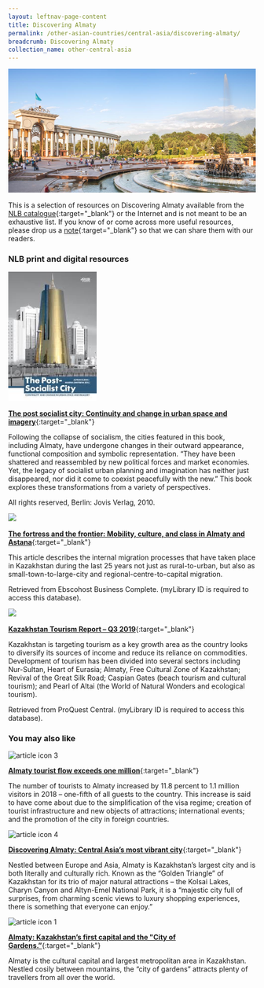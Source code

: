 ```yaml
---
layout: leftnav-page-content
title: Discovering Almaty
permalink: /other-asian-countries/central-asia/discovering-almaty/
breadcrumb: Discovering Almaty
collection_name: other-central-asia
---
```


<img src="\images\central-asia\almaty-guide.jpg" alt="Almaty guide banner" style="width:800px;" />

This is a selection of resources on Discovering Almaty available from the [NLB catalogue](http://catalogue.nlb.gov.sg/){:target="_blank"} or the Internet and is not meant to be an exhaustive list. If you know of or come across more useful resources, please drop us a [note](mailto:ref@nlb.gov.sg){:target="_blank"} so that we can share them with our readers. 

### **NLB print and digital resources**

<img src="/images/book-covers/The post socialist city - Continuity and change in urban space and imagery.jpg" style="width:180px;" />

[**The post socialist city: Continuity and change in urban space and imagery**](http://eservice.nlb.gov.sg/item_holding.aspx?bid=200160986){:target="_blank"}

Following the collapse of socialism, the cities featured in this book, including Almaty, have undergone changes in their outward appearance, functional composition and symbolic representation. “They have been shattered and reassembled by new political forces and market economies. Yet, the legacy of socialist urban planning and imagination has neither just disappeared, nor did it come to coexist peacefully with the new.” This book explores these transformations from a variety of perspectives. 

All rights reserved, Berlin: Jovis Verlag, 2010.

<img src="/images/resources/Database 3.jpg" style="width:180px;" />

[**The fortress and the frontier: Mobility, culture, and class in Almaty and Astana**](https://search.nlb.gov.sg/Search?query=The%20fortress%20and%20the%20frontier:%20Mobility,%20culture,%20and%20class%20in%20Almaty%20and%20Astana&cont=ejournal){:target="_blank"}

This article describes the internal migration processes that have taken place in Kazakhstan during the last 25 years not just as rural-to-urban, but also as small-town-to-large-city and regional-centre-to-capital migration.

Retrieved from Ebscohost Business Complete. (myLibrary ID is required to access this database).


<img src="/images/resources/Database 2.jpg" style="width:180px;" />

[**Kazakhstan Tourism Report – Q3 2019**](http://eresources.nlb.gov.sg/Main/Browse?startsWith=P){:target="_blank"}

Kazakhstan is targeting tourism as a key growth area as the country looks to diversify its sources of income and reduce its reliance on commodities. Development of tourism has been divided into several sectors including Nur-Sultan, Heart of Eurasia; Almaty, Free Cultural Zone of Kazakhstan; Revival of the Great Silk Road; Caspian Gates (beach tourism and cultural tourism); and Pearl of Altai (the World of Natural Wonders and ecological tourism).

Retrieved from ProQuest Central. (myLibrary ID is required to access this database).

### **You may also like**

<img src="/images/resources/Article 3.jpg" alt="article icon 3" style="width:180px;" />

[**Almaty tourist flow exceeds one million**](https://astanatimes.com/2019/04/almaty-tourist-flow-exceeds-one-million/){:target="_blank"}

The number of tourists to Almaty increased by 11.8 percent to 1.1 million visitors in 2018 – one-fifth of all guests to the country. This increase is said to have come about due to the simplification of the visa regime; creation of tourist infrastructure and new objects of attractions; international events; and the promotion of the city in foreign countries.

<img src="/images/resources/Article 4.jpg" alt="article icon 4" style="width:180px;" />

[**Discovering Almaty: Central Asia’s most vibrant city**](https://arabiangazette.com/photos-discovering-almaty-central-asias-most-vibrant-city/){:target="_blank"}

Nestled between Europe and Asia, Almaty is Kazakhstan’s largest city and is both literally and culturally rich. Known as the “Golden Triangle” of Kazakhstan for its trio of major natural attractions – the Kolsai Lakes, Charyn Canyon and Altyn-Emel National Park, it is a “majestic city full of surprises, from charming scenic views to luxury shopping experiences, there is something that everyone can enjoy.”

<img src="/images/resources/Article 1.jpg" alt="article icon 1" style="width:180px;" />

[**Almaty: Kazakhstan’s first capital and the "City of Gardens.”**](https://www.euronews.com/2017/06/23/almaty-kazakhstan-s-first-capital-and-the-city-of-gardens){:target="_blank"}

Almaty is the cultural capital and largest metropolitan area in Kazakhstan. Nestled cosily between mountains, the “city of gardens” attracts plenty of travellers from all over the world.